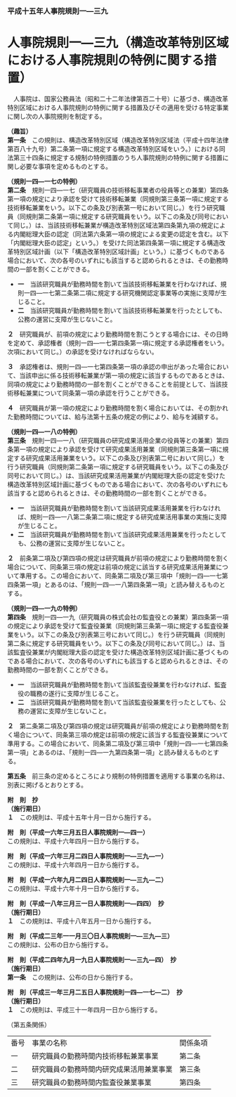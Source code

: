### 平成十五年人事院規則一―三九  
# 人事院規則一―三九（構造改革特別区域における人事院規則の特例に関する措置）  
　人事院は、国家公務員法（昭和二十二年法律第百二十号）に基づき、構造改革特別区域における人事院規則の特例に関する措置及びその適用を受ける特定事業に関し次の人事院規則を制定する。  
  
**（趣旨）**  
**第一条**　この規則は、構造改革特別区域（構造改革特別区域法（平成十四年法律第百八十九号）第二条第一項に規定する構造改革特別区域をいう。）における同法第三十四条に規定する規制の特例措置のうち人事院規則の特例に関する措置に関し必要な事項を定めるものとする。  
  
**（規則一四―一七の特例）**  
**第二条**　規則一四―一七（研究職員の技術移転事業者の役員等との兼業）第四条第一項の規定により承認を受けて技術移転兼業（同規則第三条第一項に規定する技術移転兼業をいう。以下この条及び別表第一号において同じ。）を行う研究職員（同規則第二条第一項に規定する研究職員をいう。以下この条及び同号において同じ。）は、当該技術移転兼業が構造改革特別区域法第四条第九項の規定による内閣総理大臣の認定（同法第六条第一項の規定による変更の認定を含む。以下「内閣総理大臣の認定」という。）を受けた同法第四条第一項に規定する構造改革特別区域計画（以下「構造改革特別区域計画」という。）に基づくものである場合において、次の各号のいずれにも該当すると認められるときは、その勤務時間の一部を割くことができる。  
* **一**　当該研究職員が勤務時間を割いて当該技術移転兼業を行わなければ、規則一四―一七第二条第二項に規定する研究機関認定事業等の実施に支障が生じること。  
* **二**　当該研究職員が勤務時間を割いて当該技術移転兼業を行ったとしても、公務の運営に支障が生じないこと。  
  
**２**　研究職員が、前項の規定により勤務時間を割こうとする場合には、その日時を定めて、承認権者（規則一四―一七第四条第一項に規定する承認権者をいう。次項において同じ。）の承認を受けなければならない。  
  
**３**　承認権者は、規則一四―一七第四条第一項の承認の申出があった場合において、当該申出に係る技術移転兼業が第一項の規定に該当するものであるときは、同項の規定により勤務時間の一部を割くことができることを前提として、当該技術移転兼業について同条第一項の承認を行うことができる。  
  
**４**　研究職員が第一項の規定により勤務時間を割く場合においては、その割かれた勤務時間については、給与法第十五条の規定の例により、給与を減額する。  
  
**（規則一四―一八の特例）**  
**第三条**　規則一四―一八（研究職員の研究成果活用企業の役員等との兼業）第四条第一項の規定により承認を受けて研究成果活用兼業（同規則第三条第一項に規定する研究成果活用兼業をいう。以下この条及び別表第二号において同じ。）を行う研究職員（同規則第二条第一項に規定する研究職員をいう。以下この条及び同号において同じ。）は、当該研究成果活用兼業が内閣総理大臣の認定を受けた構造改革特別区域計画に基づくものである場合において、次の各号のいずれにも該当すると認められるときは、その勤務時間の一部を割くことができる。  
* **一**　当該研究職員が勤務時間を割いて当該研究成果活用兼業を行わなければ、規則一四―一八第二条第二項に規定する研究成果活用事業の実施に支障が生じること。  
* **二**　当該研究職員が勤務時間を割いて当該研究成果活用兼業を行ったとしても、公務の運営に支障が生じないこと。  
  
**２**　前条第二項及び第四項の規定は研究職員が前項の規定により勤務時間を割く場合について、同条第三項の規定は前項の規定に該当する研究成果活用兼業について準用する。この場合において、同条第二項及び第三項中「規則一四―一七第四条第一項」とあるのは、「規則一四―一八第四条第一項」と読み替えるものとする。  
  
**（規則一四―一九の特例）**  
**第四条**　規則一四―一九（研究職員の株式会社の監査役との兼業）第四条第一項の規定により承認を受けて監査役兼業（同規則第三条第一項に規定する監査役兼業をいう。以下この条及び別表第三号において同じ。）を行う研究職員（同規則第二条に規定する研究職員をいう。以下この条及び同号において同じ。）は、当該監査役兼業が内閣総理大臣の認定を受けた構造改革特別区域計画に基づくものである場合において、次の各号のいずれにも該当すると認められるときは、その勤務時間の一部を割くことができる。  
* **一**　当該研究職員が勤務時間を割いて当該監査役兼業を行わなければ、監査役の職務の遂行に支障が生じること。  
* **二**　当該研究職員が勤務時間を割いて当該監査役兼業を行ったとしても、公務の運営に支障が生じないこと。  
  
**２**　第二条第二項及び第四項の規定は研究職員が前項の規定により勤務時間を割く場合について、同条第三項の規定は前項の規定に該当する監査役兼業について準用する。この場合において、同条第二項及び第三項中「規則一四―一七第四条第一項」とあるのは、「規則一四―一九第四条第一項」と読み替えるものとする。  
  
**第五条**　前三条の定めるところにより規制の特例措置を適用する事業の名称は、別表に掲げるとおりとする。  
  
**附　則　抄**  
**（施行期日）**  
**１**　この規則は、平成十五年十月一日から施行する。  
  
**附　則（平成一六年三月五日人事院規則一―四一）**  
この規則は、平成十六年四月一日から施行する。  
  
**附　則（平成一六年三月二四日人事院規則一―三九―一）**  
この規則は、平成十六年四月一日から施行する。  
  
**附　則（平成一六年九月二四日人事院規則一―三九―二）**  
この規則は、平成十六年十月一日から施行する。  
  
**附　則（平成一八年三月三一日人事院規則一―四四）　抄**  
**（施行期日）**  
**１**　この規則は、平成十八年五月一日から施行する。  
  
**附　則（平成二三年一一月三〇日人事院規則一―三九―三）**  
この規則は、公布の日から施行する。  
  
**附　則（平成二四年九月一九日人事院規則一―三九―四）　抄**  
**（施行期日）**  
**第一条**　この規則は、公布の日から施行する。  
  
**附　則（平成三一年三月二五日人事院規則一四―一七―二）　抄**  
**（施行期日）**  
**１**　この規則は、平成三十一年四月一日から施行する。  
  
（第五条関係）  

||||  
| --- | --- | --- |  
|番号|事業の名称|関係条項|  
|一|研究職員の勤務時間内技術移転兼業事業|第二条|  
|二|研究職員の勤務時間内研究成果活用兼業事業|第三条|  
|三|研究職員の勤務時間内監査役兼業事業|第四条|  
  
